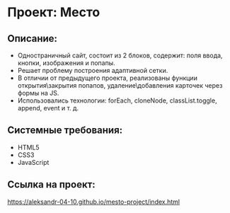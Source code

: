 # Проект: Место

## Описание:
* Одностраничный сайт, состоит из 2 блоков, содержит: поля ввода, кнопки, изображения и попапы.
* Решает проблему построения адаптивной сетки.
* В отличии от предыдущего проекта, реализованы функции открытия\закрытия попапов, удаление\добавления карточек через формы на JS.
* Использовались технологии: forEach, cloneNode, classList.toggle, append, event и т. д.

## Cистемные требования:
* HTML5
* CSS3
* JavaScript

## Cсылка на проект:
https://aleksandr-04-10.github.io/mesto-project/index.html

